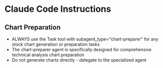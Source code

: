 # Claude Code Instructions

## Chart Preparation
- ALWAYS use the Task tool with subagent_type="chart-preparer" for any stock chart generation or preparation tasks
- The chart-preparer agent is specifically designed for comprehensive technical analysis chart preparation
- Do not generate charts directly - delegate to the specialized agent